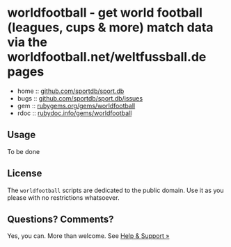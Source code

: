 # worldfootball  - get world football (leagues, cups & more) match data via the worldfootball.net/weltfussball.de pages
 

* home  :: [github.com/sportdb/sport.db](https://github.com/sportdb/sport.db)
* bugs  :: [github.com/sportdb/sport.db/issues](https://github.com/sportdb/sport.db/issues)
* gem   :: [rubygems.org/gems/worldfootball](https://rubygems.org/gems/worldfootball)
* rdoc  :: [rubydoc.info/gems/worldfootball](http://rubydoc.info/gems/worldfootball)



## Usage


To be done



## License

The `worldfootball` scripts are dedicated to the public domain.
Use it as you please with no restrictions whatsoever.


## Questions? Comments?

Yes, you can. More than welcome.
See [Help & Support »](https://github.com/openfootball/help)
